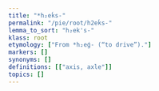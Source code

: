 ```yaml
---
title: "*h₂eḱs-"
permalink: "/pie/root/h2eḱs-"
lemma_to_sort: "h₂ek's-"
klass: root
etymology: ["From *h₂eǵ- (“to drive”)."]
markers: []
synonyms: []
definitions: [["axis, axle"]]
topics: []
---
```

